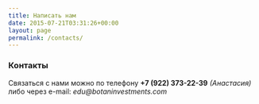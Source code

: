 ```yaml
---
title: Написать нам
date: 2015-07-21T03:31:26+00:00
layout: page
permalink: /contacts/
---
```


### Контакты

Связаться с нами можно по телефону __+7 (922) 373-22-39__ _(Анастасия)_  
либо через e-mail: _edu@botaninvestments.com_

